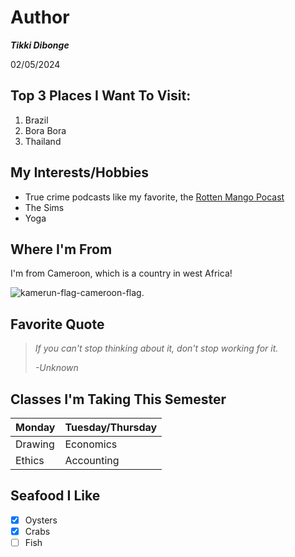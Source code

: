 # Author

 ***Tikki Dibonge***

02/05/2024 

## Top 3 Places I Want To Visit:
1. Brazil
2. Bora Bora
3. Thailand

## My Interests/Hobbies
- True crime podcasts like my favorite, the [Rotten Mango Pocast](https://www.rottenmangopodcast.com/)
- The Sims
- Yoga

## Where I'm From
I'm from Cameroon, which is a country in west Africa!

![kamerun-flag-cameroon-flag.](https://img.goodfon.com/wallpaper/big/a/8e/kamerun-flag-cameroon-flag.webp)

## Favorite Quote
> _If you can't stop thinking about it, don't stop working for it._
>
> _-Unknown_

## Classes I'm Taking This Semester
| Monday | Tuesday/Thursday | 
|----------|----------|
| Drawing | Economics |
| Ethics | Accounting |

## Seafood I Like
- [x] Oysters
- [x] Crabs
- [ ] Fish
